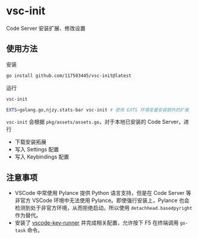 # vsc-init

Code Server 安装扩展、修改设置

## 使用方法

安装

```sh
go install github.com/117503445/vsc-init@latest
```

运行

```sh
vsc-init

EXTS=golang.go,njzy.stats-bar vsc-init # 使用 EXTS 环境变量安装额外的扩展
```

`vsc-init` 会根据 `pkg/assets/assets.go`，对于本地已安装的 Code Server，进行

- 下载安装拓展
- 写入 Settings 配置
- 写入 Keybindings 配置

## 注意事项

- VSCode 中常使用 Pylance 提供 Python 语言支持，但是在 Code Server 等非官方 VSCode 环境中无法使用 Pylance。即使强行安装上，Pylance 也会检测到处于非官方环境，从而拒绝启动。所以使用 `detachhead.basedpyright` 作为替代。
- 安装了 [vscode-key-runner](https://github.com/117503445/vscode-key-runner) 并完成相关配置，允许按下 F5 在终端调用 `go-task` 命令。
